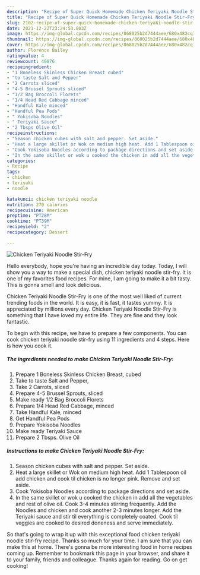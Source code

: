 ```yaml
---
description: "Recipe of Super Quick Homemade Chicken Teriyaki Noodle Stir-Fry"
title: "Recipe of Super Quick Homemade Chicken Teriyaki Noodle Stir-Fry"
slug: 2102-recipe-of-super-quick-homemade-chicken-teriyaki-noodle-stir-fry
date: 2021-12-22T23:24:53.803Z
image: https://img-global.cpcdn.com/recipes/868025b2d7444aee/680x482cq70/chicken-teriyaki-noodle-stir-fry-recipe-main-photo.jpg
thumbnail: https://img-global.cpcdn.com/recipes/868025b2d7444aee/680x482cq70/chicken-teriyaki-noodle-stir-fry-recipe-main-photo.jpg
cover: https://img-global.cpcdn.com/recipes/868025b2d7444aee/680x482cq70/chicken-teriyaki-noodle-stir-fry-recipe-main-photo.jpg
author: Florence Bailey
ratingvalue: 4
reviewcount: 40876
recipeingredient:
- "1 Boneless Skinless Chicken Breast cubed"
- "to taste Salt and Pepper"
- "2 Carrots sliced"
- "4-5 Brussel Sprouts sliced"
- "1/2 Bag Broccoli Florets"
- "1/4 Head Red Cabbage minced"
- "Handful Kale minced"
- "Handful Pea Pods"
- " Yokisoba Noodles"
- " Teriyaki Sauce"
- "2 Tbsps Olive Oil"
recipeinstructions:
- "Season chicken cubes with salt and pepper. Set aside."
- "Heat a large skillet or Wok on medium high heat. Add 1 Tablespoon oil add chicken and cook til chicken is no longer pink. Remove and set aside."
- "Cook Yokisoba Noodles according to package directions and set aside."
- "In the same skillet or wok u cooked the chicken in add all the vegetables and rest of olive oil. Cook 3-4 minutes stirring frequently. Add the Noodles and chicken and cook another 2-3 minutes longer. Add the Teriyaki sauce and stir til everything is completely coated. Cook til veggies are cooked to desired doneness and serve immediately."
categories:
- Recipe
tags:
- chicken
- teriyaki
- noodle

katakunci: chicken teriyaki noodle 
nutrition: 270 calories
recipecuisine: American
preptime: "PT28M"
cooktime: "PT39M"
recipeyield: "2"
recipecategory: Dessert

---
```



![Chicken Teriyaki Noodle Stir-Fry](https://img-global.cpcdn.com/recipes/868025b2d7444aee/680x482cq70/chicken-teriyaki-noodle-stir-fry-recipe-main-photo.jpg)

Hello everybody, hope you're having an incredible day today. Today, I will show you a way to make a special dish, chicken teriyaki noodle stir-fry. It is one of my favorites food recipes. For mine, I am going to make it a bit tasty. This is gonna smell and look delicious.



Chicken Teriyaki Noodle Stir-Fry is one of the most well liked of current trending foods in the world. It is easy, it is fast, it tastes yummy. It is appreciated by millions every day. Chicken Teriyaki Noodle Stir-Fry is something that I have loved my entire life. They are fine and they look fantastic.


To begin with this recipe, we have to prepare a few components. You can cook chicken teriyaki noodle stir-fry using 11 ingredients and 4 steps. Here is how you cook it.

<!--inarticleads1-->

##### The ingredients needed to make Chicken Teriyaki Noodle Stir-Fry:

1. Prepare 1 Boneless Skinless Chicken Breast, cubed
1. Take to taste Salt and Pepper,
1. Take 2 Carrots, sliced
1. Prepare 4-5 Brussel Sprouts, sliced
1. Make ready 1/2 Bag Broccoli Florets
1. Prepare 1/4 Head Red Cabbage, minced
1. Take Handful Kale, minced
1. Get Handful Pea Pods
1. Prepare  Yokisoba Noodles
1. Make ready  Teriyaki Sauce
1. Prepare 2 Tbsps. Olive Oil




<!--inarticleads2-->

##### Instructions to make Chicken Teriyaki Noodle Stir-Fry:

1. Season chicken cubes with salt and pepper. Set aside.
1. Heat a large skillet or Wok on medium high heat. Add 1 Tablespoon oil add chicken and cook til chicken is no longer pink. Remove and set aside.
1. Cook Yokisoba Noodles according to package directions and set aside.
1. In the same skillet or wok u cooked the chicken in add all the vegetables and rest of olive oil. Cook 3-4 minutes stirring frequently. Add the Noodles and chicken and cook another 2-3 minutes longer. Add the Teriyaki sauce and stir til everything is completely coated. Cook til veggies are cooked to desired doneness and serve immediately.




So that's going to wrap it up with this exceptional food chicken teriyaki noodle stir-fry recipe. Thanks so much for your time. I am sure that you can make this at home. There's gonna be more interesting food in home recipes coming up. Remember to bookmark this page in your browser, and share it to your family, friends and colleague. Thanks again for reading. Go on get cooking!
